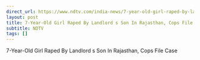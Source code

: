```yaml
---
direct_url: https://www.ndtv.com/india-news/7-year-old-girl-raped-by-landlords-son-in-rajasthan-cops-file-case-6558136
layout: post
title: 7-Year-Old Girl Raped By Landlord s Son In Rajasthan, Cops File Case
subtitle: NDTV
tags: []
---
```


7-Year-Old Girl Raped By Landlord s Son In Rajasthan, Cops File Case

